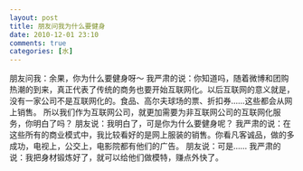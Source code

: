 ```yaml
---
layout: post
title: 朋友问我为什么要健身
date: 2010-12-01 23:10
comments: true
categories: [水]
---
```

朋友问我：余果，你为什么要健身呀～
我严肃的说：你知道吗，随着微博和团购热潮的到来，真正代表了传统的商务也要开始互联网化。以后互联网的意义就是，没有一家公司不是互联网化的。食品、高尔夫球场的票、折扣券……这些都会从网上销售。
所以我们作为互联网公司，就更加需要为非互联网公司的互联网化服务，你明白了吗？
朋友说：我明白了，可是你为什么要健身呢？
我严肃的说：在这些所有的商业模式中，我比较看好的是网上服装的销售。你看凡客诚品，做的多成功，电视上，公交上，电影院都有他们的广告。
朋友说：可是……
我严肃的说：我把身材锻炼好了，就可以给他们做模特，赚点外快了。
